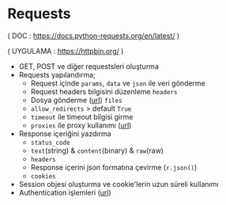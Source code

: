 # Requests

( DOC : https://docs.python-requests.org/en/latest/ )

( UYGULAMA : https://httpbin.org/ )

- GET, POST ve diğer requestsleri oluşturma
- Requests yapılandırma;
    - Request içinde `params`, `data` ve `json` ile veri gönderme
    - Request headers bilgisini düzenleme `headers`
    - Dosya gönderme ([url](https://docs.python-requests.org/en/latest/user/quickstart/#post-a-multipart-encoded-file)) `files`
    - `allow_redirects` > default `True`
    - `timeout` ile timeout bilgisi girme
    - `proxies` ile proxy kullanımı ([url](https://docs.python-requests.org/en/latest/user/advanced/#proxies))
- Response içeriğini yazdırma 
    - `status_code`
    - `text`(string) & `content`(binary) & `raw`(raw)
    - `headers`
    - Response içerini json formatına çevirme (`r.json()`)
    - `cookies`
- Session objesi oluşturma ve cookie'lerin uzun süreli kullanımı 
- Authentication işlemleri ([url](https://docs.python-requests.org/en/latest/user/authentication/))

